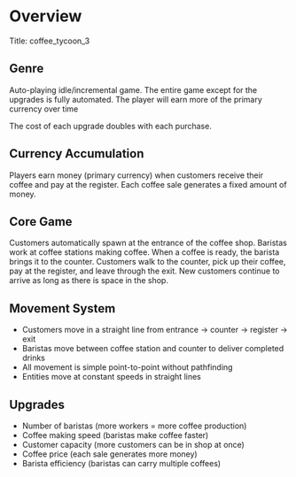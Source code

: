 # Overview
Title: coffee_tycoon_3

## Genre
Auto-playing idle/incremental game. The entire game except for the upgrades is fully automated. The player will earn more of the primary currency over time

The cost of each upgrade doubles with each purchase.

## Currency Accumulation
Players earn money (primary currency) when customers receive their coffee and pay at the register. Each coffee sale generates a fixed amount of money.

## Core Game
Customers automatically spawn at the entrance of the coffee shop. Baristas work at coffee stations making coffee. When a coffee is ready, the barista brings it to the counter. Customers walk to the counter, pick up their coffee, pay at the register, and leave through the exit. New customers continue to arrive as long as there is space in the shop.

## Movement System
- Customers move in a straight line from entrance → counter → register → exit
- Baristas move between coffee station and counter to deliver completed drinks
- All movement is simple point-to-point without pathfinding
- Entities move at constant speeds in straight lines

## Upgrades
- Number of baristas (more workers = more coffee production)
- Coffee making speed (baristas make coffee faster)
- Customer capacity (more customers can be in shop at once)
- Coffee price (each sale generates more money)
- Barista efficiency (baristas can carry multiple coffees)
